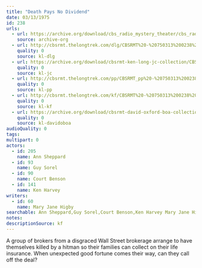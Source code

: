 ```yaml
---
title: "Death Pays No Dividend"
date: 03/13/1975
id: 238
urls: 
  - url: https://archive.org/download/cbs_radio_mystery_theater/cbs_radio_mystery_theater-0201-0250.zip/cbs_radio_mystery_theater-0201-0250%2Fcbsrmt_0238_death_pays_no_dividend.mp3
    source: archive-org
  - url: http://cbsrmt.thelongtrek.com/dlg/CBSRMT%20-%20750313%200238%20Death%20Pays%20No%20Dividend.mp3
    quality: 0
    source: kl-dlg
  - url: https://archive.org/download/cbsrmt-ken-long-jc-collection/CBSRMT - 750313 0238 Death Pays No Dividend vbr fb2_jc.mp3
    quality: 0
    source: kl-jc
  - url: http://cbsrmt.thelongtrek.com/pp/CBSRMT_pp%20-%20750313%200238%20Death%20Pays%20No%20Dividend.mp3
    quality: 0
    source: kl-pp
  - url: http://cbsrmt.thelongtrek.com/kf/CBSRMT%20-%20750313%200238%20Death%20Pays%20No%20Dividend_kf.mp3
    quality: 0
    source: kl-kf
  - url: https://archive.org/download/cbsrmt-david-oxford-boa-collection/CBSRMT-750313-0238-Death-Pays-No-Dividend-(64-44)_kf-{BoA}.mp3
    quality: 0
    source: kl-davidoboa
audioQuality: 0
tags: 
multipart: 0
actors:  
  - id: 205
    name: Ann Sheppard  
  - id: 93
    name: Guy Sorel  
  - id: 90
    name: Court Benson  
  - id: 141
    name: Ken Harvey
writers:  
  - id: 60
    name: Mary Jane Higby
searchable: Ann Sheppard,Guy Sorel,Court Benson,Ken Harvey Mary Jane Higby
notes: 
descriptionSource: kf
---
```

A group of brokers from a disgraced Wall Street brokerage arrange to have themselves killed by a hitman so their families can collect on their life insurance. When unexpected good fortune comes their way, can they call off the deal?